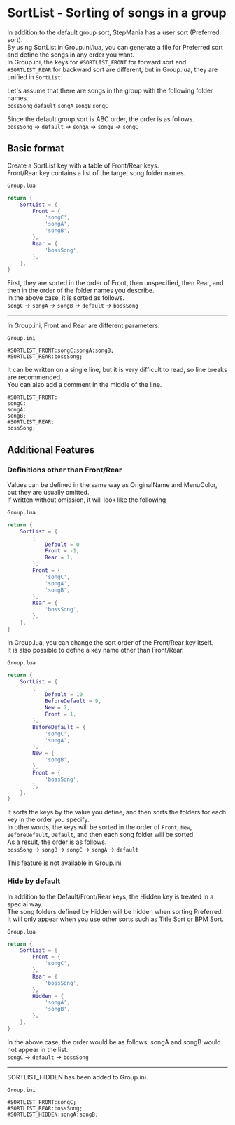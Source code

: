 # SortList - Sorting of songs in a group

In addition to the default group sort, StepMania has a user sort (Preferred sort).  
By using SortList in Group.ini/lua, you can generate a file for Preferred sort and define the songs in any order you want.  
In Group.ini, the keys for `#SORTLIST_FRONT` for forward sort and `#SORTLIST_REAR` for backward sort are different, but in Group.lua, they are unified in `SortList`.

Let's assume that there are songs in the group with the following folder names.  
`bossSong` `default` `songA` `songB` `songC`

Since the default group sort is ABC order, the order is as follows.  
`bossSong` -> `default` -> `songA` -> `songB` -> `songC`

## Basic format

Create a SortList key with a table of Front/Rear keys.  
Front/Rear key contains a list of the target song folder names.

`Group.lua`
```Lua
return {
    SortList = {
        Front = {
            'songC',
            'songA',
            'songB',
        },
        Rear = {
            'bossSong',
        },
    },
}
```
First, they are sorted in the order of Front, then unspecified, then Rear, and then in the order of the folder names you describe.  
In the above case, it is sorted as follows.  
`songC` -> `songA` -> `songB` -> `default` -> `bossSong`

---

In Group.ini, Front and Rear are different parameters.

`Group.ini`

```Plain Text
#SORTLIST_FRONT:songC:songA:songB;
#SORTLIST_REAR:bossSong;
```
It can be written on a single line, but it is very difficult to read, so line breaks are recommended.  
You can also add a comment in the middle of the line.
```Plain Text
#SORTLIST_FRONT:
songC:
songA:
songB;
#SORTLIST_REAR:
bossSong;
```

## Additional Features

### Definitions other than Front/Rear

Values can be defined in the same way as OriginalName and MenuColor, but they are usually omitted.  
If written without omission, it will look like the following

`Group.lua`
```Lua
return {
    SortList = {
        {
            Default = 0
            Front = -1,
            Rear = 1,
        },
        Front = {
            'songC',
            'songA',
            'songB',
        },
        Rear = {
            'bossSong',
        },
    },
}
```

In Group.lua, you can change the sort order of the Front/Rear key itself.  
It is also possible to define a key name other than Front/Rear.  

`Group.lua`
```Lua
return {
    SortList = {
        {
            Default = 10
            BeforeDefault = 9,
            New = 2,
            Front = 1,
        },
        BeforeDefault = {
            'songC',
            'songA',
        },
        New = {
            'songB',
        },
        Front = {
            'bossSong',
        },
    },
}
```
It sorts the keys by the value you define, and then sorts the folders for each key in the order you specify.  
In other words, the keys will be sorted in the order of `Front`, `New`, `BeforeDefault`, `Default`, and then each song folder will be sorted.  
As a result, the order is as follows.  
`bossSong` -> `songB` -> `songC` -> `songA` -> `default`

This feature is not available in Group.ini.

### Hide by default

In addition to the Default/Front/Rear keys, the Hidden key is treated in a special way.  
The song folders defined by Hidden will be hidden when sorting Preferred.  
It will only appear when you use other sorts such as Title Sort or BPM Sort.  

`Group.lua`
```Lua
return {
    SortList = {
        Front = {
            'songC',
        },
        Rear = {
            'bossSong',
        },
        Hidden = {
            'songA',
            'songB',
        },
    },
}
```
In the above case, the order would be as follows: songA and songB would not appear in the list.  
`songC` -> `default` -> `bossSong`

---
SORTLIST_HIDDEN has been added to Group.ini.

`Group.ini`
```Plain Text
#SORTLIST_FRONT:songC;
#SORTLIST_REAR:bossSong;
#SORTLIST_HIDDEN:songA:songB;
